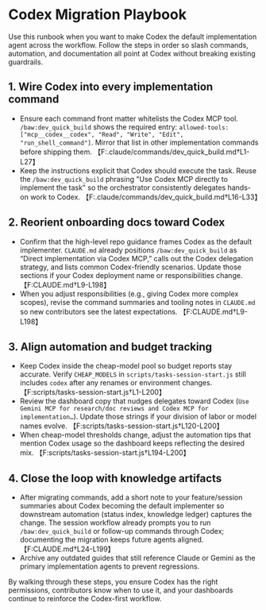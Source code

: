 # Codex Migration Playbook

Use this runbook when you want to make Codex the default implementation agent across the workflow. Follow the steps in order so slash commands, automation, and documentation all point at Codex without breaking existing guardrails.

## 1. Wire Codex into every implementation command
- Ensure each command front matter whitelists the Codex MCP tool. `/baw:dev_quick_build` shows the required entry: `allowed-tools: ["mcp__codex__codex", "Read", "Write", "Edit", "run_shell_command"]`. Mirror that list in other implementation commands before shipping them. 【F:.claude/commands/dev_quick_build.md†L1-L27】
- Keep the instructions explicit that Codex should execute the task. Reuse the `/baw:dev_quick_build` phrasing "Use Codex MCP directly to implement the task" so the orchestrator consistently delegates hands-on work to Codex. 【F:.claude/commands/dev_quick_build.md†L16-L33】

## 2. Reorient onboarding docs toward Codex
- Confirm that the high-level repo guidance frames Codex as the default implementer. `CLAUDE.md` already positions `/baw:dev_quick_build` as “Direct implementation via Codex MCP,” calls out the Codex delegation strategy, and lists common Codex-friendly scenarios. Update those sections if your Codex deployment name or responsibilities change. 【F:CLAUDE.md†L9-L198】
- When you adjust responsibilities (e.g., giving Codex more complex scopes), revise the command summaries and tooling notes in `CLAUDE.md` so new contributors see the latest expectations. 【F:CLAUDE.md†L9-L198】

## 3. Align automation and budget tracking
- Keep Codex inside the cheap-model pool so budget reports stay accurate. Verify `CHEAP_MODELS` in `scripts/tasks-session-start.js` still includes `codex` after any renames or environment changes. 【F:scripts/tasks-session-start.js†L1-L200】
- Review the dashboard copy that nudges delegates toward Codex (`Use Gemini MCP for research/doc reviews and Codex MCP for implementation…`). Update those strings if your division of labor or model names evolve. 【F:scripts/tasks-session-start.js†L120-L200】
- When cheap-model thresholds change, adjust the automation tips that mention Codex usage so the dashboard keeps reflecting the desired mix. 【F:scripts/tasks-session-start.js†L194-L200】

## 4. Close the loop with knowledge artifacts
- After migrating commands, add a short note to your feature/session summaries about Codex becoming the default implementer so downstream automation (status index, knowledge ledger) captures the change. The session workflow already prompts you to run `/baw:dev_quick_build` or follow-up commands through Codex; documenting the migration keeps future agents aligned. 【F:CLAUDE.md†L24-L199】
- Archive any outdated guides that still reference Claude or Gemini as the primary implementation agents to prevent regressions.

By walking through these steps, you ensure Codex has the right permissions, contributors know when to use it, and your dashboards continue to reinforce the Codex-first workflow.
